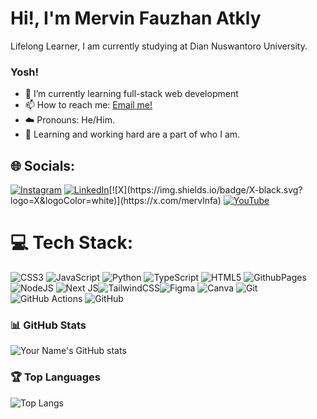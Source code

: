 # <summary><strong>Hi!, I'm Mervin Fauzhan Atkly</strong></summary>
Lifelong Learner, I am currently studying at Dian Nuswantoro University.

### <summary><strong>Yosh!</strong></summary>

- 🤖 I’m currently learning full-stack web development
- 📫 How to reach me: <a href="mailto:merpin4060@gmail.com">Email me!</a>
- ☁️ Pronouns: He/Him. </br>
- 🎯 Learning and working hard are a part of who I am. </br>
 
## 🌐 Socials:
[![Instagram](https://img.shields.io/badge/Instagram-%23E4405F.svg?logo=Instagram&logoColor=white)](https://instagram.com/mrvn_fzhn) [![LinkedIn](https://img.shields.io/badge/LinkedIn-%230077B5.svg?logo=linkedin&logoColor=white)]([https://linkedin.com/in/gautammanak1](https://www.linkedin.com/in/mervin-fauzhan-atkly-17b06929b/))[![X](https://img.shields.io/badge/X-black.svg?logo=X&logoColor=white)](https://x.com/mervlnfa) [![YouTube](https://img.shields.io/badge/YouTube-%23FF0000.svg?logo=YouTube&logoColor=white)](https://youtube.com/@mervinatkly) 

# 💻 Tech Stack:
![CSS3](https://img.shields.io/badge/css3-%231572B6.svg?style=for-the-badge&logo=css3&logoColor=white) ![JavaScript](https://img.shields.io/badge/javascript-%23323330.svg?style=for-the-badge&logo=javascript&logoColor=%23F7DF1E) ![Python](https://img.shields.io/badge/python-3670A0?style=for-the-badge&logo=python&logoColor=ffdd54) ![TypeScript](https://img.shields.io/badge/typescript-%23007ACC.svg?style=for-the-badge&logo=typescript&logoColor=white) ![HTML5](https://img.shields.io/badge/html5-%23E34F26.svg?style=for-the-badge&logo=html5&logoColor=white) ![GithubPages](https://img.shields.io/badge/github%20pages-121013?style=for-the-badge&logo=github&logoColor=white)![NodeJS](https://img.shields.io/badge/node.js-6DA55F?style=for-the-badge&logo=node.js&logoColor=white) ![Next JS](https://img.shields.io/badge/Next-black?style=for-the-badge&logo=next.js&logoColor=white)![TailwindCSS](https://img.shields.io/badge/tailwindcss-%2338B2AC.svg?style=for-the-badge&logo=tailwind-css&logoColor=white)![Figma](https://img.shields.io/badge/figma-%23F24E1E.svg?style=for-the-badge&logo=figma&logoColor=white) ![Canva](https://img.shields.io/badge/Canva-%2300C4CC.svg?style=for-the-badge&logo=Canva&logoColor=white) ![Git](https://img.shields.io/badge/git-%23F05033.svg?style=for-the-badge&logo=git&logoColor=white) ![GitHub Actions](https://img.shields.io/badge/github%20actions-%232671E5.svg?style=for-the-badge&logo=githubactions&logoColor=white) ![GitHub](https://img.shields.io/badge/github-%23121011.svg?style=for-the-badge&logo=github&logoColor=white)

### 📊 GitHub Stats
![Your Name's GitHub stats](https://github-readme-stats.vercel.app/api?username=mervinfa&show_icons=true&theme=tokyonight)

### 🏆 Top Languages
![Top Langs](https://github-readme-stats.vercel.app/api/top-langs/?username=mervinfa&layout=compact&theme=tokyonight)

